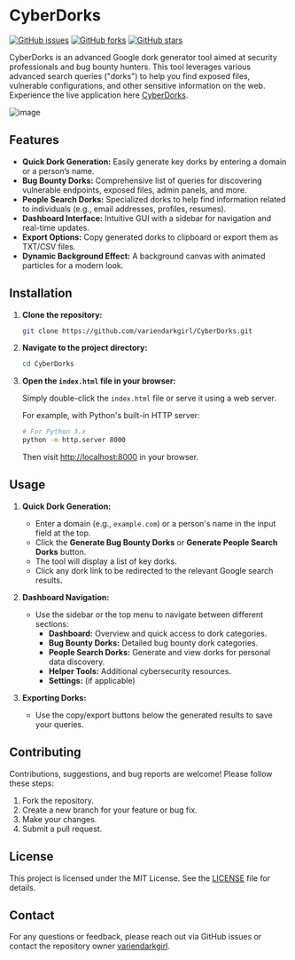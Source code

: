  
# CyberDorks

[![GitHub issues](https://img.shields.io/github/issues/variendarkgirl/CyberDorks.svg)](https://github.com/variendarkgirl/CyberDorks/issues)
[![GitHub forks](https://img.shields.io/github/forks/variendarkgirl/CyberDorks.svg)](https://github.com/variendarkgirl/CyberDorks/network)
[![GitHub stars](https://img.shields.io/github/stars/variendarkgirl/CyberDorks.svg)](https://github.com/variendarkgirl/CyberDorks/stargazers)

CyberDorks is an advanced Google dork generator tool aimed at security professionals and bug bounty hunters. This tool leverages various advanced search queries ("dorks") to help you find exposed files, vulnerable configurations, and other sensitive information on the web.  Experience the live application here [CyberDorks](https://variendarkgirl.github.io/CyberDorks/).
  

![image](https://github.com/user-attachments/assets/cb25e2d6-a2ba-4e91-9cac-2fdc8693c043)


## Features

- **Quick Dork Generation:** Easily generate key dorks by entering a domain or a person’s name.
- **Bug Bounty Dorks:** Comprehensive list of queries for discovering vulnerable endpoints, exposed files, admin panels, and more.
- **People Search Dorks:** Specialized dorks to help find information related to individuals (e.g., email addresses, profiles, resumes).
- **Dashboard Interface:** Intuitive GUI with a sidebar for navigation and real-time updates.
- **Export Options:** Copy generated dorks to clipboard or export them as TXT/CSV files.
- **Dynamic Background Effect:** A background canvas with animated particles for a modern look.

## Installation

1. **Clone the repository:**

   ```bash
   git clone https://github.com/variendarkgirl/CyberDorks.git
   ```

2. **Navigate to the project directory:**

   ```bash
   cd CyberDorks
   ```

3. **Open the `index.html` file in your browser:**

   Simply double-click the `index.html` file or serve it using a web server.

   For example, with Python's built-in HTTP server:

   ```bash
   # For Python 3.x
   python -m http.server 8000
   ```

   Then visit [http://localhost:8000](http://localhost:8000) in your browser.

## Usage

1. **Quick Dork Generation:**
   - Enter a domain (e.g., `example.com`) or a person's name in the input field at the top.
   - Click the **Generate Bug Bounty Dorks** or **Generate People Search Dorks** button.
   - The tool will display a list of key dorks.
   - Click any dork link to be redirected to the relevant Google search results.

2. **Dashboard Navigation:**
   - Use the sidebar or the top menu to navigate between different sections:
     - **Dashboard:** Overview and quick access to dork categories.
     - **Bug Bounty Dorks:** Detailed bug bounty dork categories.
     - **People Search Dorks:** Generate and view dorks for personal data discovery.
     - **Helper Tools:** Additional cybersecurity resources.
     - **Settings:** (if applicable)

3. **Exporting Dorks:**
   - Use the copy/export buttons below the generated results to save your queries.

## Contributing

Contributions, suggestions, and bug reports are welcome! Please follow these steps:

1. Fork the repository.
2. Create a new branch for your feature or bug fix.
3. Make your changes.
4. Submit a pull request.

## License

This project is licensed under the MIT License. See the [LICENSE](LICENSE) file for details.

## Contact

For any questions or feedback, please reach out via GitHub issues or contact the repository owner [variendarkgirl](https://github.com/variendarkgirl).

